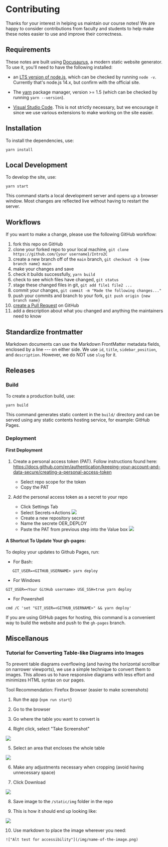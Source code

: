 # Contributing

Thanks for your interest in helping us maintain our course notes! We are happy to consider contributions from faculty and students to help make these notes easier to use and improve their correctness.

## Requirements

These notes are built using [Docusaurus](https://docusaurus.io/), a modern static website generator. To use it, you'll need to have the following installed:

- an [LTS version of node.js](https://nodejs.org/en/), which can be checked by running `node -v`. Currently that's node.js 14.x, but confirm with the official site.

- The [yarn](https://classic.yarnpkg.com/en/docs/install#mac-stable) package manager, version >= 1.5 (which can be checked by running `yarn --version`).

- [Visual Studio Code](https://code.visualstudio.com/). This is not strictly necessary, but we encourage it since we use various extensions to make working on the site easier.

## Installation

To install the dependencies, use:

```console
yarn install
```

## Local Development

To develop the site, use:

```console
yarn start
```

This command starts a local development server and opens up a browser window. Most changes are reflected live without having to restart the server.

## Workflows

If you want to make a change, please use the following GitHub workflow:

1. fork this repo on GitHub
1. clone your forked repo to your local machine, `git clone https://github.com/{your username}/Intro2C`
1. create a new branch off of the `main` branch, `git checkout -b {new branch name} main`
1. make your changes and save
1. check it builds successfully, `yarn build`
1. check to see which files have changed, `git status`
1. stage these changed files in git, `git add file1 file2 ...`
1. commit your changes, `git commit -m "Made the following changes..."`
1. push your commits and branch to your fork, `git push origin {new branch name}`
1. [create a Pull Request](https://docs.github.com/en/github/collaborating-with-pull-requests/proposing-changes-to-your-work-with-pull-requests/creating-a-pull-request) on GitHub
1. add a description about what you changed and anything the maintainers need to know

## Standardize frontmatter

Markdown documents can use the Markdown FrontMatter metadata fields, enclosed by a line --- on either side. We use `id`, `title`, `sidebar_position`, and `description`. However, we do NOT use `slug` for it.

## Releases

### Build

To create a production build, use:

```console
yarn build
```

This command generates static content in the `build/` directory and can be served using any static contents hosting service, for example: GitHub Pages.

### Deployment

#### First Deployment


1. Create a personal access token (PAT).  Follow instructions found here: https://docs.github.com/en/authentication/keeping-your-account-and-data-secure/creating-a-personal-access-token
    * Select repo scope for the token
    * Copy the PAT

2. Add the personal access token as a secret to your repo
    * Click Settings Tab
    * Select Secrets->Actions
    ![](static/img/secrets1.png)
    * Create a new repository secret
    * Name the secrete OER_DEPLOY
    * Paste the PAT from previous step into the Value box
    ![](static/img/secrets2.png)


#### A Shortcut To Update Your gh-pages:

To deploy your updates to Github Pages, run:

- For Bash:

```console
   GIT_USER=<GITHUB_USERNAME> yarn deploy
```

- For Windows

```console
GIT_USER=<Your GitHub username> USE_SSH=true yarn deploy
```

- For Powershell

```console
cmd /C 'set "GIT_USER=<GITHUB_USERNAME>" && yarn deploy'
```

If you are using GitHub pages for hosting, this command is a convenient way to build the website and push to the `gh-pages` branch.

## Miscellanous

### Tutorial for Converting Table-like Diagrams into Images

To prevent table diagrams overflowing (and having the horizontal scrollbar on narrower viewports),
we use a simple technique to convert them to images. This allows us to have responsive diagrams
with less effort and minimizes HTML syntax on our pages.

Tool Recommendation: Firefox Browser (easier to make screenshots)

1. Run the app (`npm run start`)

2. Go to the browser

3. Go where the table you want to convert is

4. Right click, select "Take Screenshot"

![](static/img/take-screenshot.png)

5. Select an area that encloses the whole table

![](static/img/click-to-select-region.png)

6. Make any adjustments necessary when cropping (avoid having unnecessary space)

7. Click Download

![](static/img/download-selected-region.png)

8. Save image to the `/static/img` folder in the repo

9. This is how it should end up looking like:

![](static/img/result-of-converted-table.png)

10. Use markdown to place the image wherever you need:

```
!["Alt test for accessibility"](/img/name-of-the-image.png)
```

